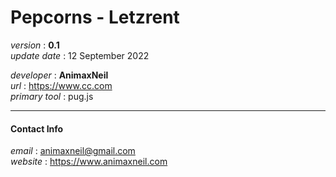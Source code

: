 # Pepcorns - Letzrent  
*version* : **0.1**  
*update date* : 12 September 2022  
  
*developer* : **AnimaxNeil**  
*url* : https://www.cc.com  
*primary tool* : pug.js  
  
---
#### Contact Info  
*email* : animaxneil@gmail.com  
*website* : https://www.animaxneil.com  